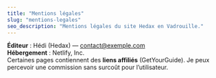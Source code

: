```yaml
---
title: "Mentions légales"
slug: "mentions-legales"
seo_description: "Mentions légales du site Hedax en Vadrouille."
---
```


**Éditeur** : Hédi (Hedax) — contact@exemple.com  
**Hébergement** : Netlify, Inc.  
Certaines pages contiennent des **liens affiliés** (GetYourGuide). Je peux percevoir une commission sans surcoût pour l’utilisateur.
